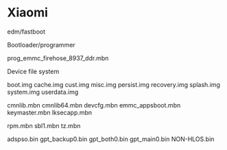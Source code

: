 # Xiaomi
edm/fastboot

Bootloader/programmer

prog_emmc_firehose_8937_ddr.mbn

Device file system

boot.img
cache.img
cust.img
misc.img
persist.img
recovery.img
splash.img
system.img
userdata.img

cmnlib.mbn
cmnlib64.mbn
devcfg.mbn
emmc_appsboot.mbn
keymaster.mbn
lksecapp.mbn

rpm.mbn
sbl1.mbn
tz.mbn

adspso.bin
gpt_backup0.bin
gpt_both0.bin
gpt_main0.bin
NON-HLOS.bin